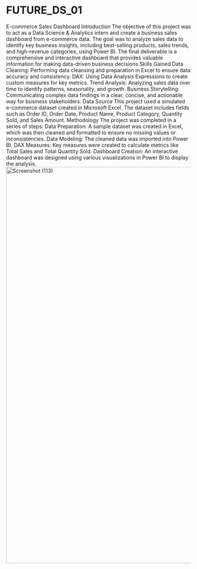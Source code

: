 # FUTURE_DS_01
E-commerce Sales Dashboard
Introduction
​The objective of this project was to act as a Data Science & Analytics intern and create a business sales dashboard from e-commerce data. The goal was to analyze sales data to identify key business insights, including best-selling products, sales trends, and high-revenue categories, using Power BI. The final deliverable is a comprehensive and interactive dashboard that provides valuable information for making data-driven business decisions.
​Skills Gained
​Data Cleaning: Performing data cleansing and preparation in Excel to ensure data accuracy and consistency.
​DAX: Using Data Analysis Expressions to create custom measures for key metrics.
​Trend Analysis: Analyzing sales data over time to identify patterns, seasonality, and growth.
​Business Storytelling: Communicating complex data findings in a clear, concise, and actionable way for business stakeholders.
​Data Source
​This project used a simulated e-commerce dataset created in Microsoft Excel. The dataset includes fields such as Order ID, Order Date, Product Name, Product Category, Quantity Sold, and Sales Amount.
​Methodology
​The project was completed in a series of steps:
​Data Preparation: A sample dataset was created in Excel, which was then cleaned and formatted to ensure no missing values or inconsistencies.
​Data Modeling: The cleaned data was imported into Power BI.
​DAX Measures: Key measures were created to calculate metrics like Total Sales and Total Quantity Sold.
​Dashboard Creation: An interactive dashboard was designed using various visualizations in Power BI to display the analysis.
<img width="1920" height="1080" alt="Screenshot (113)" src="https://github.com/user-attachments/assets/ff98498d-8850-4d94-8327-0e9aa8f391a1" />


